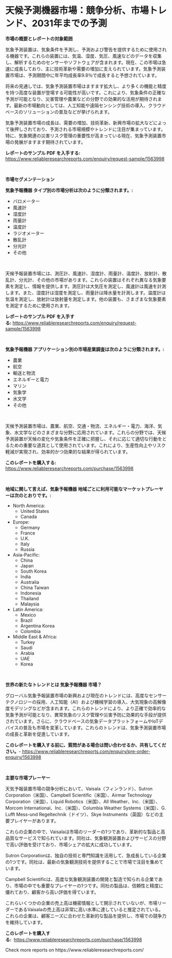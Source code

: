 <p><h1>天候予測機器市場：競争分析、市場トレンド、2031年までの予測</h1></p><p><strong>市場の概要とレポートの対象範囲</strong></p>
<p><p>気象予測装置は、気象条件を予測し、予測および警告を提供するために使用される機器です。これらの装置には、気温、湿度、気圧、風速などのデータを収集し、解析するためのセンサーやソフトウェアが含まれます。現在、この市場は急速に成長しており、主に技術革新や需要の増加に支えられています。気象予測装置市場は、予測期間中に年平均成長率9.8％で成長すると予想されています。</p><p>将来の見通しでは、気象予測装置市場はますます拡大し、より多くの機能と精度を持つ高度な装置が登場する可能性が高いです。これにより、気象条件の正確な予測が可能となり、災害管理や農業などの分野での効果的な活用が期待されます。最新の市場動向としては、人工知能や遠隔センシング技術の導入、クラウドベースのソリューションの普及などが挙げられます。</p><p>気象予測装置市場の成長は、需要の増加、技術革新、新興市場の拡大などによって後押しされており、予測される市場規模やトレンドに注目が集まっています。特に、気象関連の災害リスク管理の重要性が高まっている現在、気象予測装置市場の発展がますます期待されています。</p></p>
<p><strong>レポートのサンプル PDF を入手する:</strong> <a href="https://www.reliableresearchreports.com/enquiry/request-sample/1563998">https://www.reliableresearchreports.com/enquiry/request-sample/1563998</a></p>
<p>&nbsp;</p>
<p><strong>市場セグメンテーション</strong></p>
<p><strong>気象予報機器 タイプ別の市場分析は次のように分類されます。:</strong></p>
<p><ul><li>バロメーター</li><li>風速計</li><li>湿度計</li><li>雨量計</li><li>温度計</li><li>ラジオメーター</li><li>散乱計</li><li>分光計</li><li>その他</li></ul></p>
<p>&nbsp;</p>
<p><p>天候予報装置市場には、測圧計、風速計、湿度計、雨量計、温度計、放射計、散乱計、分光計、その他の市場があります。これらの装置はそれぞれ異なる気象要素を測定し、情報を提供します。測圧計は大気圧を測定し、風速計は風速を計測します。また、湿度計は湿度を測定し、雨量計は降水量を計測します。温度計は気温を測定し、放射計は放射量を測定します。他の装置も、さまざまな気象要素を測定するために使用されます。</p></p>
<p><strong>レポートのサンプル PDF を入手する:</strong>&nbsp;<a href="https://www.reliableresearchreports.com/enquiry/request-sample/1563998">https://www.reliableresearchreports.com/enquiry/request-sample/1563998</a></p>
<p>&nbsp;</p>
<p><strong> 気象予報機器 アプリケーション別の市場産業調査は次のように分類されます。:</strong></p>
<p><ul><li>農業</li><li>航空</li><li>輸送と物流</li><li>エネルギーと電力</li><li>マリン</li><li>気象学</li><li>水文学</li><li>その他</li></ul></p>
<p>&nbsp;</p>
<p><p>天候予測装置市場は、農業、航空、交通・物流、エネルギー・電力、海洋、気象、水文学などのさまざまな分野に応用されています。これらの分野では、天候予測装置が天候の変化や気象条件を正確に把握し、それに応じて適切な行動をとるための重要な道具として使用されています。これにより、生産性向上やリスク軽減が実現され、効率的かつ効果的な結果が得られています。</p></p>
<p><strong>このレポートを購入する:</strong>&nbsp; <a href="https://www.reliableresearchreports.com/purchase/1563998">https://www.reliableresearchreports.com/purchase/1563998</a></p>
<p>&nbsp;</p>
<p><strong>地域に関して言えば、気象予報機器 地域ごとに利用可能なマーケットプレーヤーは次のとおりです。:</strong></p>
<p><ul>
    <li>
        North America:
        <ul>
            <li>United States</li>
            <li>Canada</li>
        </ul>
    </li>
    <li>
        Europe:
        <ul>
            <li>Germany</li>
            <li>France</li>
            <li>U.K.</li>
            <li>Italy</li>
            <li>Russia</li>
        </ul>
    </li>
    <li>
        Asia-Pacific:
        <ul>
            <li>China</li>
            <li>Japan</li>
            <li>South Korea</li>
            <li>India</li>
            <li>Australia</li>
            <li>China Taiwan</li>
            <li>Indonesia</li>
            <li>Thailand</li>
            <li>Malaysia</li>
        </ul>
    </li>
    <li>
        Latin America:
        <ul>
            <li>Mexico</li>
            <li>Brazil</li>
            <li>Argentina Korea</li>
            <li>Colombia</li>
        </ul>
    </li>
    <li>
        Middle East & Africa:
        <ul>
            <li>Turkey</li>
            <li>Saudi</li>
            <li>Arabia</li>
            <li>UAE</li>
            <li>Korea</li>
        </ul>
    </li>
    </ul></p>
<p>&nbsp;</p>
<p><strong>世界の新たなトレンドとは 気象予報機器 市場？</strong></p>
<p><p>グローバル気象予報装置市場の新興および現在のトレンドには、高度なセンサーテクノロジーの採用、人工知能（AI）および機械学習の導入、大気現象の高解像度モデリングなどが含まれます。これらのトレンドにより、より正確で効率的な気象予測が可能となり、異常気象のリスク管理や災害予防に効果的な手段が提供されています。さらに、クラウドベースの気象データプラットフォームやIoTデバイスの普及も市場を変革しています。これらのトレンドは、気象予測装置市場の成長と革新を促進しています。</p></p>
<p><strong>このレポートを購入する前に、質問がある場合は問い合わせるか、共有してください。</strong>- <a href="https://www.reliableresearchreports.com/enquiry/pre-order-enquiry/1563998">https://www.reliableresearchreports.com/enquiry/pre-order-enquiry/1563998</a></p>
<p>&nbsp;</p>
<p><strong>主要な市場プレーヤー</strong></p>
<p><p>天気予報装置市場の競争分析において、Vaisala（フィンランド）、Sutron Corporation（米国）、Campbell Scientific（米国）、Airmar Technology Corporation（米国）、Liquid Robotics（米国）、All Weather、Inc.（米国）、Morcom International、Inc.（米国）、Columbia Weather Systems（米国）、G. Lufft Mess-und Regeltechnik（ドイツ）、Skye Instruments（英国）などの主要プレイヤーがあります。</p><p>これらの企業の中で、Vaisalaは市場のリーダーの1つであり、革新的な製品と高品質なサービスで知られています。同社は、気象観測装置およびサービスの分野で高い評価を受けており、市場シェアの拡大に成功しています。</p><p>Sutron Corporationは、独自の技術と専門知識を活用して、急成長している企業の1つです。同社は、最新の気象観測技術を提供することで市場で注目を集めています。</p><p>Campbell Scientificは、高度な気象観測装置の開発と製造で知られる企業であり、市場の中でも重要なプレイヤーの1つです。同社の製品は、信頼性と精度に優れており、顧客から高い評価を得ています。</p><p>これらいくつかの企業の売上高は機密情報として開示されていないが、市場リーダーであるVaisalaの売上高は非常に高い水準に達していると推定されている。これらの企業は、顧客ニーズに合わせた革新的な製品を提供し、市場での競争力を維持しています。</p></p>
<p><strong>このレポートを購入する:</strong>&nbsp;&nbsp;<a href="https://www.reliableresearchreports.com/purchase/1563998">https://www.reliableresearchreports.com/purchase/1563998</a></p>
<p>Check more reports on https://www.reliableresearchreports.com/</p>